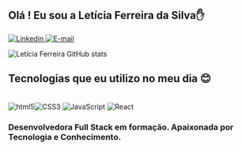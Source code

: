<h2> Olá ! Eu sou a Letícia Ferreira da Silva✋ </h2>
 <a target="parent" href="https://www.linkedin.com/in/let%C3%ADcia-ferreira-da-silva-582232214/"><img src="https://img.shields.io/badge/LinkedIn-0077B5?style=for-the-badge&logo=linkedin&logoColor=white" alt="Linkedin"></a><a  target="_blank" href="mailto:leticiaalmeida75@hotmail.com"> <img src="https://img.shields.io/badge/Gmail-D14836?style=for-the-badge&logo=gmail&logoColor=white" alt="E-mail"></a> 
 
![ Letícia Ferreira GitHub stats](https://github-readme-stats.vercel.app/api?username=Leehfer&show_icons=true&theme=radical)

<h2>Tecnologias que eu utilizo no meu dia 😊 </h2>
<div style= "display: inline_block"> <br>
<img align="center"src="https://img.shields.io/badge/HTML5-E34F26?style=for-the-badge&logo=html5&logoColor=white" alt="html5"><img align="center" src="https://img.shields.io/badge/CSS3-1572B6?style=for-the-badge&logo=css3&logoColor=white" alt="CSS3"> <img align="center" src="https://img.shields.io/badge/JavaScript-F7DF1E?style=for-the-badge&logo=javascript&logoColor=black" alt="JavaScript"> <img align="center" src="https://img.shields.io/badge/React-20232A?style=for-the-badge&logo=react&logoColor=61DAFB" alt="React"> 
<div>
  
 <h3> Desenvolvedora Full Stack em  formação. Apaixonada por Tecnologia e Conhecimento. </h3>

